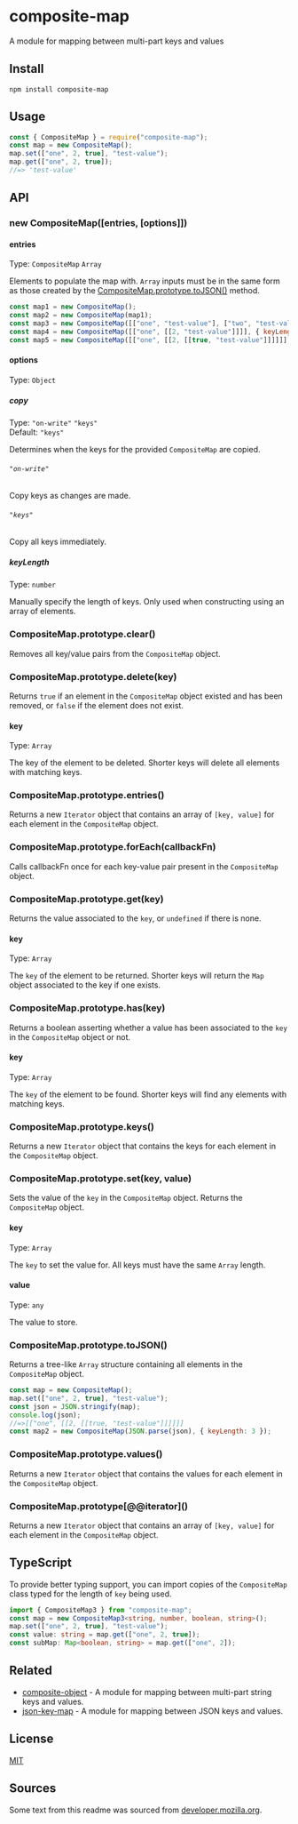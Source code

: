 # composite-map

A module for mapping between multi-part keys and values

## Install

```
npm install composite-map
```

## Usage

```js
const { CompositeMap } = require("composite-map");
const map = new CompositeMap();
map.set(["one", 2, true], "test-value");
map.get(["one", 2, true]);
//=> 'test-value'
```

## API

### new CompositeMap([entries, [options]])

#### entries

Type: `CompositeMap` `Array`

Elements to populate the map with. `Array` inputs must be in the same form as those created by the
[CompositeMap.prototype.toJSON\(\)](#compositemapprototypetojson) method.

```js
const map1 = new CompositeMap();
const map2 = new CompositeMap(map1);
const map3 = new CompositeMap([["one", "test-value"], ["two", "test-value-2"]], { keyLength: 1 });
const map4 = new CompositeMap([["one", [[2, "test-value"]]]], { keyLength: 2 });
const map5 = new CompositeMap([["one", [[2, [[true, "test-value"]]]]]], { keyLength: 3 });
```

#### options

Type: `Object`

##### copy

Type: `"on-write"` `"keys"`<br>
Default: `"keys"`

Determines when the keys for the provided `CompositeMap` are copied.

###### `"on-write"`

Copy keys as changes are made.

###### `"keys"`

Copy all keys immediately.

##### keyLength

Type: `number`

Manually specify the length of keys. Only used when constructing using an array of elements.

### CompositeMap.prototype.clear()

Removes all key/value pairs from the `CompositeMap` object.

### CompositeMap.prototype.delete(key)

Returns `true` if an element in the `CompositeMap` object existed and has been removed, or `false` if the element does
not exist.

#### key

Type: `Array`

The key of the element to be deleted. Shorter keys will delete all elements with matching keys.

### CompositeMap.prototype.entries()

Returns a new `Iterator` object that contains an array of `[key, value]` for each element in the `CompositeMap` object.

### CompositeMap.prototype.forEach(callbackFn)

Calls callbackFn once for each key-value pair present in the `CompositeMap` object.

### CompositeMap.prototype.get(key)

Returns the value associated to the `key`, or `undefined` if there is none.

#### key

Type: `Array`

The `key` of the element to be returned. Shorter keys will return the `Map` object associated to the key if one exists.

### CompositeMap.prototype.has(key)

Returns a boolean asserting whether a value has been associated to the `key` in the `CompositeMap` object or not.

#### key

Type: `Array`

The `key` of the element to be found. Shorter keys will find any elements with matching keys.

### CompositeMap.prototype.keys()

Returns a new `Iterator` object that contains the keys for each element in the `CompositeMap` object.

### CompositeMap.prototype.set(key, value)

Sets the value of the `key` in the `CompositeMap` object. Returns the `CompositeMap` object.

#### key

Type: `Array`

The `key` to set the value for. All keys must have the same `Array` length.

#### value

Type: `any`

The value to store.

### CompositeMap.prototype.toJSON()

Returns a tree-like `Array` structure containing all elements in the `CompositeMap` object.

```js
const map = new CompositeMap();
map.set(["one", 2, true], "test-value");
const json = JSON.stringify(map);
console.log(json);
//=>[["one", [[2, [[true, "test-value"]]]]]]
const map2 = new CompositeMap(JSON.parse(json), { keyLength: 3 });
```

### CompositeMap.prototype.values()

Returns a new `Iterator` object that contains the values for each element in the `CompositeMap` object.

### CompositeMap.prototype\[@@iterator\]()

Returns a new `Iterator` object that contains an array of `[key, value]` for each element in the `CompositeMap` object.

## TypeScript

To provide better typing support, you can import copies of the `CompositeMap` class typed for the length of `key` being
used.

```ts
import { CompositeMap3 } from "composite-map";
const map = new CompositeMap3<string, number, boolean, string>();
map.set(["one", 2, true], "test-value");
const value: string = map.get(["one", 2, true]);
const subMap: Map<boolean, string> = map.get(["one", 2]);
```

## Related

-   [composite-object](https://github.com/WesVanVugt/composite-object) - A module for mapping between multi-part string keys and values.
-   [json-key-map](https://github.com/WesVanVugt/json-key-map) - A module for mapping between JSON keys and values.

## License

[MIT](https://github.com/WesVanVugt/composite-map/blob/master/license)

## Sources

Some text from this readme was sourced from [developer.mozilla.org](https://developer.mozilla.org/en-US/docs/Web/JavaScript/Reference/Global_Objects/Map).
